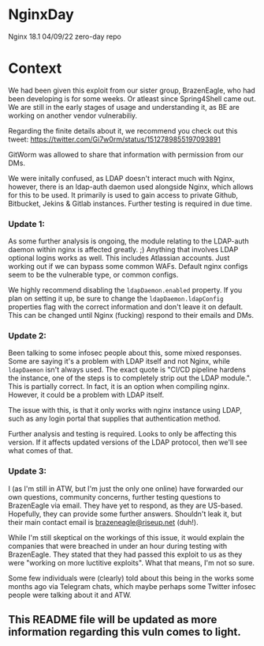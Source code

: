 # NginxDay
Nginx 18.1 04/09/22 zero-day repo

# Context
We had been given this exploit from our sister group, BrazenEagle, who had been developing is for some weeks. Or atleast since Spring4Shell came out.
We are still in the early stages of usage and understanding it, as BE are working on another vendor vulnerabiliy.

Regarding the finite details about it, we recommend you check out this tweet:
https://twitter.com/Gi7w0rm/status/1512789855197093891

GitWorm was allowed to share that information with permission from our DMs.

We were initally confused, as LDAP doesn't interact much with Nginx, however, there is an ldap-auth daemon used alongside Nginx, which allows for this to be used.
It primarily is used to gain access to private Github, Bitbucket, Jekins & Gitlab instances. Further testing is required in due time.

### Update 1: 
As some further analysis is ongoing, the module relating to the LDAP-auth daemon within nginx is affected greatly. ;)
Anything that involves LDAP optional logins works as well. This includes Atlassian accounts. Just working out if we can bypass some common WAFs. Default nginx configs seem to be the vulnerable type, or common configs.

We highly recommend disabling the ``ldapDaemon.enabled`` property. If you plan on setting it up, be sure to change the ``ldapDaemon.ldapConfig`` properties flag with the correct information and don't leave it on default. This can be changed until Nginx (fucking) respond to their emails and DMs.

### Update 2:
Been talking to some infosec people about this, some mixed responses. Some are saying it's a problem with LDAP itself and not Nginx, while ``ldapDaemon`` isn't always used. The exact quote is "CI/CD pipeline hardens the instance, one of the steps is to completely strip out the LDAP module.". This is partially correct. In fact, it is an option when compiling nginx. However, it could be a problem with LDAP itself.

The issue with this, is that it only works with nginx instance using LDAP, such as any login portal that supplies that authentication method. 

Further analysis and testing is required. Looks to only be affecting this version. If it affects updated versions of the LDAP protocol, then we'll see what comes of that.

### Update 3:
I (as I'm still in ATW, but I'm just the only one online) have forwarded our own questions, community concerns, further testing questions to BrazenEagle via email. They have yet to respond, as they are US-based. Hopefully, they can provide some further answers. Shouldn't leak it, but their main contact email is brazeneagle@riseup.net (duh!). 

While I'm still skeptical on the workings of this issue, it would explain the companies that were breached in under an hour during testing with BrazenEagle. They stated that they had passed this exploit to us as they were "working on more luctitive exploits". What that means, I'm not so sure.

Some few individuals were (clearly) told about this being in the works some months ago via Telegram chats, which maybe perhaps some Twitter infosec people were talking about it and ATW.


## This README file will be updated as more information regarding this vuln comes to light. 
